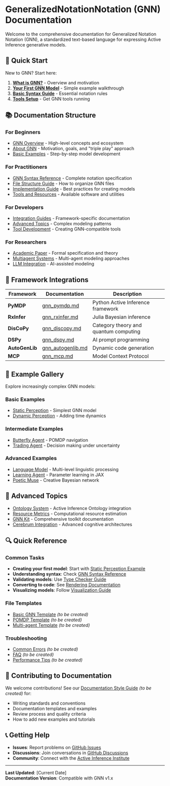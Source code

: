 # GeneralizedNotationNotation (GNN) Documentation

Welcome to the comprehensive documentation for Generalized Notation Notation (GNN), a standardized text-based language for expressing Active Inference generative models.

## 🚀 Quick Start

New to GNN? Start here:

1. [**What is GNN?**](about_gnn.md) - Overview and motivation
2. [**Your First GNN Model**](gnn_examples_doc.md#example-1-static-perception-model) - Simple example walkthrough
3. [**Basic Syntax Guide**](gnn_syntax.md) - Essential notation rules
4. [**Tools Setup**](gnn_tools.md#installation) - Get GNN tools running

## 📚 Documentation Structure

### For Beginners
- [GNN Overview](gnn_overview.md) - High-level concepts and ecosystem
- [About GNN](about_gnn.md) - Motivation, goals, and "triple play" approach
- [Basic Examples](gnn_examples_doc.md) - Step-by-step model development

### For Practitioners
- [GNN Syntax Reference](gnn_syntax.md) - Complete notation specification
- [File Structure Guide](gnn_file_structure_doc.md) - How to organize GNN files
- [Implementation Guide](gnn_implementation.md) - Best practices for creating models
- [Tools and Resources](gnn_tools.md) - Available software and utilities

### For Developers
- [Integration Guides](#framework-integrations) - Framework-specific documentation
- [Advanced Topics](#advanced-topics) - Complex modeling patterns
- [Tool Development](gnn_dsl_manual.md) - Creating GNN-compatible tools

### For Researchers
- [Academic Paper](gnn_paper.md) - Formal specification and theory
- [Multiagent Systems](gnn_multiagent.md) - Multi-agent modeling approaches
- [LLM Integration](gnn_llm_neurosymbolic_active_inference.md) - AI-assisted modeling

## 🔧 Framework Integrations

| Framework | Documentation | Description |
|-----------|---------------|-------------|
| **PyMDP** | [gnn_pymdp.md](pymdp/gnn_pymdp.md) | Python Active Inference framework |
| **RxInfer** | [gnn_rxinfer.md](rxinfer/gnn_rxinfer.md) | Julia Bayesian inference |
| **DisCoPy** | [gnn_discopy.md](discopy/gnn_discopy.md) | Category theory and quantum computing |
| **DSPy** | [gnn_dspy.md](dspy/gnn_dspy.md) | AI prompt programming |
| **AutoGenLib** | [gnn_autogenlib.md](autogenlib/gnn_autogenlib.md) | Dynamic code generation |
| **MCP** | [gnn_mcp.md](mcp/gnn_mcp_model_context_protocol.md) | Model Context Protocol |

## 📖 Example Gallery

Explore increasingly complex GNN models:

### Basic Examples
- [Static Perception](archive/gnn_example_dynamic_perception.md) - Simplest GNN model
- [Dynamic Perception](archive/gnn_example_dynamic_perception_policy.md) - Adding time dynamics

### Intermediate Examples  
- [Butterfly Agent](archive/gnn_example_butterfly_pheromone_agent.md) - POMDP navigation
- [Trading Agent](archive/gnn_airplane_trading_pomdp.md) - Decision making under uncertainty

### Advanced Examples
- [Language Model](archive/gnn_active_inference_language_model.md) - Multi-level linguistic processing
- [Learning Agent](archive/gnn_example_jax_pymdp_learning_agent.md) - Parameter learning in JAX
- [Poetic Muse](archive/gnn_poetic_muse_model.md) - Creative Bayesian network

## 🎯 Advanced Topics

- [Ontology System](ontology_system.md) - Active Inference Ontology integration
- [Resource Metrics](resource_metrics.md) - Computational resource estimation
- [GNN Kit](kit/gnn_kit.md) - Comprehensive toolkit documentation
- [Cerebrum Integration](cerebrum/gnn_cerebrum.md) - Advanced cognitive architectures

## 🔍 Quick Reference

### Common Tasks
- **Creating your first model**: Start with [Static Perception Example](gnn_examples_doc.md#example-1-static-perception-model)
- **Understanding syntax**: Check [GNN Syntax Reference](gnn_syntax.md)
- **Validating models**: Use [Type Checker Guide](gnn_tools.md#validation-tools)
- **Converting to code**: See [Rendering Documentation](gnn_tools.md#conversion-tools)
- **Visualizing models**: Follow [Visualization Guide](gnn_tools.md#visualization-tools)

### File Templates
- [Basic GNN Template](templates/basic_gnn_template.md) *(to be created)*
- [POMDP Template](templates/pomdp_template.md) *(to be created)*
- [Multi-agent Template](templates/multiagent_template.md) *(to be created)*

### Troubleshooting
- [Common Errors](troubleshooting/common_errors.md) *(to be created)*
- [FAQ](troubleshooting/faq.md) *(to be created)*
- [Performance Tips](troubleshooting/performance.md) *(to be created)*

## 🤝 Contributing to Documentation

We welcome contributions! See our [Documentation Style Guide](contributing/documentation_style_guide.md) *(to be created)* for:

- Writing standards and conventions
- Documentation templates and examples  
- Review process and quality criteria
- How to add new examples and tutorials

## 📞 Getting Help

- **Issues**: Report problems on [GitHub Issues](https://github.com/ActiveInferenceInstitute/GeneralizedNotationNotation/issues)
- **Discussions**: Join conversations in [GitHub Discussions](https://github.com/ActiveInferenceInstitute/GeneralizedNotationNotation/discussions)
- **Community**: Connect with the [Active Inference Institute](https://activeinference.org)

---

**Last Updated**: [Current Date]  
**Documentation Version**: Compatible with GNN v1.x 